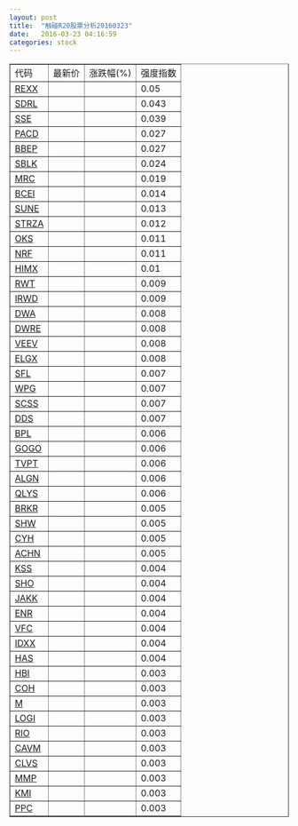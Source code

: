 ```yaml
---
layout: post
title:  "触碰R20股票分析20160323"
date:   2016-03-23 04:16:59
categories: stock
---
```

<script type="text/javascript">
var stockList = []
stockList.push('gb_rexx');
stockList.push('gb_sdrl');
stockList.push('gb_sse');
stockList.push('gb_pacd');
stockList.push('gb_bbep');
stockList.push('gb_sblk');
stockList.push('gb_mrc');
stockList.push('gb_bcei');
stockList.push('gb_sune');
stockList.push('gb_strza');
stockList.push('gb_oks');
stockList.push('gb_nrf');
stockList.push('gb_himx');
stockList.push('gb_rwt');
stockList.push('gb_irwd');
stockList.push('gb_dwa');
stockList.push('gb_dwre');
stockList.push('gb_veev');
stockList.push('gb_elgx');
stockList.push('gb_sfl');
stockList.push('gb_wpg');
stockList.push('gb_scss');
stockList.push('gb_dds');
stockList.push('gb_bpl');
stockList.push('gb_gogo');
stockList.push('gb_tvpt');
stockList.push('gb_algn');
stockList.push('gb_qlys');
stockList.push('gb_brkr');
stockList.push('gb_shw');
stockList.push('gb_cyh');
stockList.push('gb_achn');
stockList.push('gb_kss');
stockList.push('gb_sho');
stockList.push('gb_jakk');
stockList.push('gb_enr');
stockList.push('gb_vfc');
stockList.push('gb_idxx');
stockList.push('gb_has');
stockList.push('gb_hbi');
stockList.push('gb_coh');
stockList.push('gb_m');
stockList.push('gb_logi');
stockList.push('gb_rio');
stockList.push('gb_cavm');
stockList.push('gb_clvs');
stockList.push('gb_mmp');
stockList.push('gb_kmi');
stockList.push('gb_ppc');
</script>

<table border="1">
 <tr>
 <td>代码</td>
  <td>最新价</td>
  <td>涨跌幅(%)</td>
 <td>强度指数</td>
</tr>
  <tr id="rexx"><td><a href="http://stock.finance.sina.com.cn/usstock/quotes/REXX.html" target="_blank">REXX</a></td><td></td><td></td><td>0.05</td></tr>
  <tr id="sdrl"><td><a href="http://stock.finance.sina.com.cn/usstock/quotes/SDRL.html" target="_blank">SDRL</a></td><td></td><td></td><td>0.043</td></tr>
  <tr id="sse"><td><a href="http://stock.finance.sina.com.cn/usstock/quotes/SSE.html" target="_blank">SSE</a></td><td></td><td></td><td>0.039</td></tr>
  <tr id="pacd"><td><a href="http://stock.finance.sina.com.cn/usstock/quotes/PACD.html" target="_blank">PACD</a></td><td></td><td></td><td>0.027</td></tr>
  <tr id="bbep"><td><a href="http://stock.finance.sina.com.cn/usstock/quotes/BBEP.html" target="_blank">BBEP</a></td><td></td><td></td><td>0.027</td></tr>
  <tr id="sblk"><td><a href="http://stock.finance.sina.com.cn/usstock/quotes/SBLK.html" target="_blank">SBLK</a></td><td></td><td></td><td>0.024</td></tr>
  <tr id="mrc"><td><a href="http://stock.finance.sina.com.cn/usstock/quotes/MRC.html" target="_blank">MRC</a></td><td></td><td></td><td>0.019</td></tr>
  <tr id="bcei"><td><a href="http://stock.finance.sina.com.cn/usstock/quotes/BCEI.html" target="_blank">BCEI</a></td><td></td><td></td><td>0.014</td></tr>
  <tr id="sune"><td><a href="http://stock.finance.sina.com.cn/usstock/quotes/SUNE.html" target="_blank">SUNE</a></td><td></td><td></td><td>0.013</td></tr>
  <tr id="strza"><td><a href="http://stock.finance.sina.com.cn/usstock/quotes/STRZA.html" target="_blank">STRZA</a></td><td></td><td></td><td>0.012</td></tr>
  <tr id="oks"><td><a href="http://stock.finance.sina.com.cn/usstock/quotes/OKS.html" target="_blank">OKS</a></td><td></td><td></td><td>0.011</td></tr>
  <tr id="nrf"><td><a href="http://stock.finance.sina.com.cn/usstock/quotes/NRF.html" target="_blank">NRF</a></td><td></td><td></td><td>0.011</td></tr>
  <tr id="himx"><td><a href="http://stock.finance.sina.com.cn/usstock/quotes/HIMX.html" target="_blank">HIMX</a></td><td></td><td></td><td>0.01</td></tr>
  <tr id="rwt"><td><a href="http://stock.finance.sina.com.cn/usstock/quotes/RWT.html" target="_blank">RWT</a></td><td></td><td></td><td>0.009</td></tr>
  <tr id="irwd"><td><a href="http://stock.finance.sina.com.cn/usstock/quotes/IRWD.html" target="_blank">IRWD</a></td><td></td><td></td><td>0.009</td></tr>
  <tr id="dwa"><td><a href="http://stock.finance.sina.com.cn/usstock/quotes/DWA.html" target="_blank">DWA</a></td><td></td><td></td><td>0.008</td></tr>
  <tr id="dwre"><td><a href="http://stock.finance.sina.com.cn/usstock/quotes/DWRE.html" target="_blank">DWRE</a></td><td></td><td></td><td>0.008</td></tr>
  <tr id="veev"><td><a href="http://stock.finance.sina.com.cn/usstock/quotes/VEEV.html" target="_blank">VEEV</a></td><td></td><td></td><td>0.008</td></tr>
  <tr id="elgx"><td><a href="http://stock.finance.sina.com.cn/usstock/quotes/ELGX.html" target="_blank">ELGX</a></td><td></td><td></td><td>0.008</td></tr>
  <tr id="sfl"><td><a href="http://stock.finance.sina.com.cn/usstock/quotes/SFL.html" target="_blank">SFL</a></td><td></td><td></td><td>0.007</td></tr>
  <tr id="wpg"><td><a href="http://stock.finance.sina.com.cn/usstock/quotes/WPG.html" target="_blank">WPG</a></td><td></td><td></td><td>0.007</td></tr>
  <tr id="scss"><td><a href="http://stock.finance.sina.com.cn/usstock/quotes/SCSS.html" target="_blank">SCSS</a></td><td></td><td></td><td>0.007</td></tr>
  <tr id="dds"><td><a href="http://stock.finance.sina.com.cn/usstock/quotes/DDS.html" target="_blank">DDS</a></td><td></td><td></td><td>0.007</td></tr>
  <tr id="bpl"><td><a href="http://stock.finance.sina.com.cn/usstock/quotes/BPL.html" target="_blank">BPL</a></td><td></td><td></td><td>0.006</td></tr>
  <tr id="gogo"><td><a href="http://stock.finance.sina.com.cn/usstock/quotes/GOGO.html" target="_blank">GOGO</a></td><td></td><td></td><td>0.006</td></tr>
  <tr id="tvpt"><td><a href="http://stock.finance.sina.com.cn/usstock/quotes/TVPT.html" target="_blank">TVPT</a></td><td></td><td></td><td>0.006</td></tr>
  <tr id="algn"><td><a href="http://stock.finance.sina.com.cn/usstock/quotes/ALGN.html" target="_blank">ALGN</a></td><td></td><td></td><td>0.006</td></tr>
  <tr id="qlys"><td><a href="http://stock.finance.sina.com.cn/usstock/quotes/QLYS.html" target="_blank">QLYS</a></td><td></td><td></td><td>0.006</td></tr>
  <tr id="brkr"><td><a href="http://stock.finance.sina.com.cn/usstock/quotes/BRKR.html" target="_blank">BRKR</a></td><td></td><td></td><td>0.005</td></tr>
  <tr id="shw"><td><a href="http://stock.finance.sina.com.cn/usstock/quotes/SHW.html" target="_blank">SHW</a></td><td></td><td></td><td>0.005</td></tr>
  <tr id="cyh"><td><a href="http://stock.finance.sina.com.cn/usstock/quotes/CYH.html" target="_blank">CYH</a></td><td></td><td></td><td>0.005</td></tr>
  <tr id="achn"><td><a href="http://stock.finance.sina.com.cn/usstock/quotes/ACHN.html" target="_blank">ACHN</a></td><td></td><td></td><td>0.005</td></tr>
  <tr id="kss"><td><a href="http://stock.finance.sina.com.cn/usstock/quotes/KSS.html" target="_blank">KSS</a></td><td></td><td></td><td>0.004</td></tr>
  <tr id="sho"><td><a href="http://stock.finance.sina.com.cn/usstock/quotes/SHO.html" target="_blank">SHO</a></td><td></td><td></td><td>0.004</td></tr>
  <tr id="jakk"><td><a href="http://stock.finance.sina.com.cn/usstock/quotes/JAKK.html" target="_blank">JAKK</a></td><td></td><td></td><td>0.004</td></tr>
  <tr id="enr"><td><a href="http://stock.finance.sina.com.cn/usstock/quotes/ENR.html" target="_blank">ENR</a></td><td></td><td></td><td>0.004</td></tr>
  <tr id="vfc"><td><a href="http://stock.finance.sina.com.cn/usstock/quotes/VFC.html" target="_blank">VFC</a></td><td></td><td></td><td>0.004</td></tr>
  <tr id="idxx"><td><a href="http://stock.finance.sina.com.cn/usstock/quotes/IDXX.html" target="_blank">IDXX</a></td><td></td><td></td><td>0.004</td></tr>
  <tr id="has"><td><a href="http://stock.finance.sina.com.cn/usstock/quotes/HAS.html" target="_blank">HAS</a></td><td></td><td></td><td>0.004</td></tr>
  <tr id="hbi"><td><a href="http://stock.finance.sina.com.cn/usstock/quotes/HBI.html" target="_blank">HBI</a></td><td></td><td></td><td>0.003</td></tr>
  <tr id="coh"><td><a href="http://stock.finance.sina.com.cn/usstock/quotes/COH.html" target="_blank">COH</a></td><td></td><td></td><td>0.003</td></tr>
  <tr id="m"><td><a href="http://stock.finance.sina.com.cn/usstock/quotes/M.html" target="_blank">M</a></td><td></td><td></td><td>0.003</td></tr>
  <tr id="logi"><td><a href="http://stock.finance.sina.com.cn/usstock/quotes/LOGI.html" target="_blank">LOGI</a></td><td></td><td></td><td>0.003</td></tr>
  <tr id="rio"><td><a href="http://stock.finance.sina.com.cn/usstock/quotes/RIO.html" target="_blank">RIO</a></td><td></td><td></td><td>0.003</td></tr>
  <tr id="cavm"><td><a href="http://stock.finance.sina.com.cn/usstock/quotes/CAVM.html" target="_blank">CAVM</a></td><td></td><td></td><td>0.003</td></tr>
  <tr id="clvs"><td><a href="http://stock.finance.sina.com.cn/usstock/quotes/CLVS.html" target="_blank">CLVS</a></td><td></td><td></td><td>0.003</td></tr>
  <tr id="mmp"><td><a href="http://stock.finance.sina.com.cn/usstock/quotes/MMP.html" target="_blank">MMP</a></td><td></td><td></td><td>0.003</td></tr>
  <tr id="kmi"><td><a href="http://stock.finance.sina.com.cn/usstock/quotes/KMI.html" target="_blank">KMI</a></td><td></td><td></td><td>0.003</td></tr>
  <tr id="ppc"><td><a href="http://stock.finance.sina.com.cn/usstock/quotes/PPC.html" target="_blank">PPC</a></td><td></td><td></td><td>0.003</td></tr>
</table>
